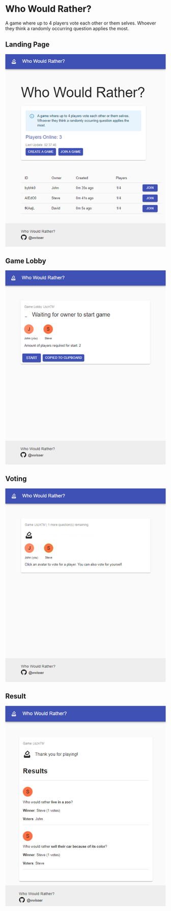 # Who Would Rather?

A game where up to 4 players vote each other or them selves.
Whoever they think a randomly occurring question applies the most.

## Landing Page

![Landing Page](demo/landing.png)

## Game Lobby

![Game Lobby](demo/lobby.png)

## Voting

![Voting](demo/voting.png)

## Result

![Result](demo/result.png)